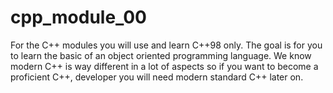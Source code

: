 # cpp_module_00

For the C++ modules you will use and learn C++98 only. The goal is for you to learn the basic of an object oriented programming language. We know modern C++ is way different in a lot of aspects so if you want to become a proficient C++, developer you will need modern standard C++ later on.
